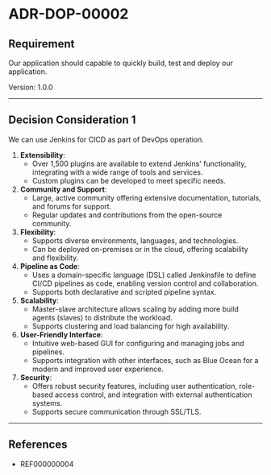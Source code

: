 # ADR-DOP-00002

## Requirement

Our application should capable to quickly build, test and deploy our application.

Version: 1.0.0

----------
## Decision Consideration 1

We can use Jenkins for CICD as part of DevOps operation.


1. **Extensibility**:
    - Over 1,500 plugins are available to extend Jenkins' functionality, integrating with a wide range of tools and services.
    - Custom plugins can be developed to meet specific needs.
2. **Community and Support**:
    - Large, active community offering extensive documentation, tutorials, and forums for support.
    - Regular updates and contributions from the open-source community.
3. **Flexibility**:
    - Supports diverse environments, languages, and technologies.
    - Can be deployed on-premises or in the cloud, offering scalability and flexibility.
4. **Pipeline as Code**:
    - Uses a domain-specific language (DSL) called Jenkinsfile to define CI/CD pipelines as code, enabling version control and collaboration.
    - Supports both declarative and scripted pipeline syntax.
5. **Scalability**:
    - Master-slave architecture allows scaling by adding more build agents (slaves) to distribute the workload.
    - Supports clustering and load balancing for high availability.
6. **User-Friendly Interface**:
    - Intuitive web-based GUI for configuring and managing jobs and pipelines.
    - Supports integration with other interfaces, such as Blue Ocean for a modern and improved user experience.
7. **Security**:
    - Offers robust security features, including user authentication, role-based access control, and integration with external authentication systems.
    - Supports secure communication through SSL/TLS.


----------
## References
- REF000000004

